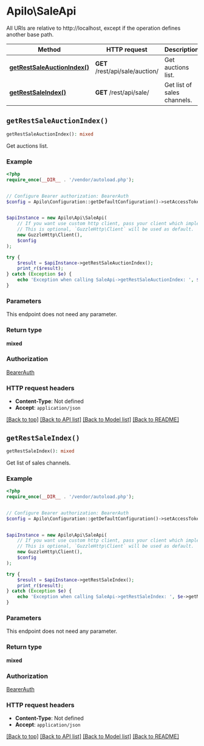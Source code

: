 # Apilo\SaleApi

All URIs are relative to http://localhost, except if the operation defines another base path.

| Method | HTTP request | Description |
| ------------- | ------------- | ------------- |
| [**getRestSaleAuctionIndex()**](SaleApi.md#getRestSaleAuctionIndex) | **GET** /rest/api/sale/auction/ | Get auctions list. |
| [**getRestSaleIndex()**](SaleApi.md#getRestSaleIndex) | **GET** /rest/api/sale/ | Get list of sales channels. |


## `getRestSaleAuctionIndex()`

```php
getRestSaleAuctionIndex(): mixed
```

Get auctions list.

### Example

```php
<?php
require_once(__DIR__ . '/vendor/autoload.php');


// Configure Bearer authorization: BearerAuth
$config = Apilo\Configuration::getDefaultConfiguration()->setAccessToken('YOUR_ACCESS_TOKEN');


$apiInstance = new Apilo\Api\SaleApi(
    // If you want use custom http client, pass your client which implements `GuzzleHttp\ClientInterface`.
    // This is optional, `GuzzleHttp\Client` will be used as default.
    new GuzzleHttp\Client(),
    $config
);

try {
    $result = $apiInstance->getRestSaleAuctionIndex();
    print_r($result);
} catch (Exception $e) {
    echo 'Exception when calling SaleApi->getRestSaleAuctionIndex: ', $e->getMessage(), PHP_EOL;
}
```

### Parameters

This endpoint does not need any parameter.

### Return type

**mixed**

### Authorization

[BearerAuth](../../README.md#BearerAuth)

### HTTP request headers

- **Content-Type**: Not defined
- **Accept**: `application/json`

[[Back to top]](#) [[Back to API list]](../../README.md#endpoints)
[[Back to Model list]](../../README.md#models)
[[Back to README]](../../README.md)

## `getRestSaleIndex()`

```php
getRestSaleIndex(): mixed
```

Get list of sales channels.

### Example

```php
<?php
require_once(__DIR__ . '/vendor/autoload.php');


// Configure Bearer authorization: BearerAuth
$config = Apilo\Configuration::getDefaultConfiguration()->setAccessToken('YOUR_ACCESS_TOKEN');


$apiInstance = new Apilo\Api\SaleApi(
    // If you want use custom http client, pass your client which implements `GuzzleHttp\ClientInterface`.
    // This is optional, `GuzzleHttp\Client` will be used as default.
    new GuzzleHttp\Client(),
    $config
);

try {
    $result = $apiInstance->getRestSaleIndex();
    print_r($result);
} catch (Exception $e) {
    echo 'Exception when calling SaleApi->getRestSaleIndex: ', $e->getMessage(), PHP_EOL;
}
```

### Parameters

This endpoint does not need any parameter.

### Return type

**mixed**

### Authorization

[BearerAuth](../../README.md#BearerAuth)

### HTTP request headers

- **Content-Type**: Not defined
- **Accept**: `application/json`

[[Back to top]](#) [[Back to API list]](../../README.md#endpoints)
[[Back to Model list]](../../README.md#models)
[[Back to README]](../../README.md)
